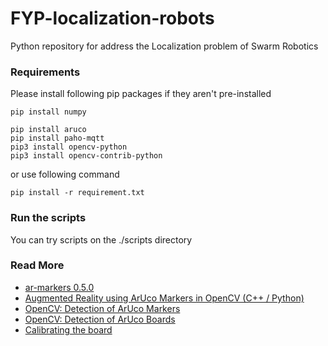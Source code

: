 # FYP-localization-robots

Python repository for address the Localization problem of Swarm Robotics

### Requirements

Please install following pip packages if they aren't pre-installed

```
pip install numpy

pip install aruco
pip install paho-mqtt
pip3 install opencv-python
pip3 install opencv-contrib-python
```

or use following command

```
pip install -r requirement.txt
```

### Run the scripts

You can try scripts on the ./scripts directory

### Read More
- [ar-markers 0.5.0](https://pypi.org/project/ar-markers/)
- [Augmented Reality using ArUco Markers in OpenCV (C++ / Python)](https://www.learnopencv.com/augmented-reality-using-aruco-markers-in-opencv-c-python/)
- [OpenCV: Detection of ArUco Markers](https://docs.opencv.org/trunk/d5/dae/tutorial_aruco_detection.html)
- [OpenCV: Detection of ArUco Boards](https://docs.opencv.org/master/db/da9/tutorial_aruco_board_detection.html)
- [Calibrating the board](https://mecaruco2.readthedocs.io/en/latest/notebooks_rst/Aruco/sandbox/ludovic/aruco_calibration_rotation.html)
